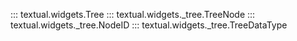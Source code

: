 ::: textual.widgets.Tree
::: textual.widgets._tree.TreeNode
::: textual.widgets._tree.NodeID
::: textual.widgets._tree.TreeDataType
